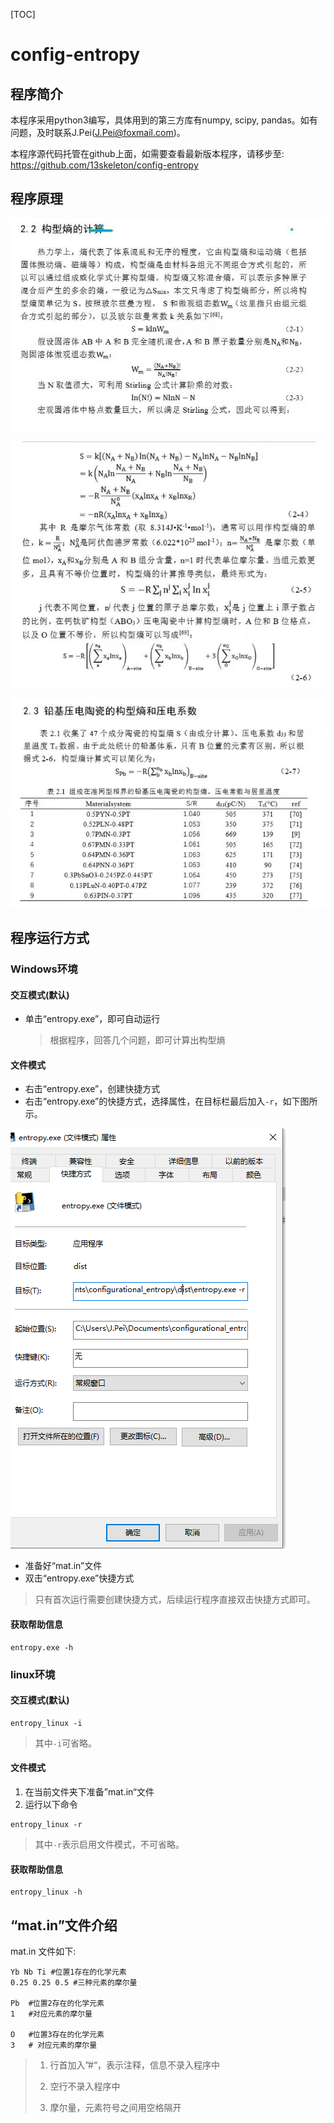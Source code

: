 [TOC]

# config-entropy

## 程序简介

本程序采用python3编写，具体用到的第三方库有numpy, scipy, pandas。如有问题，及时联系J.Pei(J.Pei@foxmail.com)。

本程序源代码托管在github上面，如需要查看最新版本程序，请移步至: https://github.com/13skeleton/config-entropy

## 程序原理



![0](readme.assets/0.jpg)

![1](readme.assets/1.jpg)

![2](readme.assets/2.jpg)





## 程序运行方式

### Windows环境

#### 交互模式(默认)

- 单击“entropy.exe”，即可自动运行

  > 根据程序，回答几个问题，即可计算出构型熵

#### 文件模式

- 右击“entropy.exe”，创建快捷方式
- 右击“entropy.exe”的快捷方式，选择属性，在目标栏最后加入`-r`，如下图所示。

![image-20200127130333291](readme.assets/image-20200127130333291.png)

- 准备好“mat.in”文件
- 双击“entropy.exe”快捷方式

> 只有首次运行需要创建快捷方式，后续运行程序直接双击快捷方式即可。

#### 获取帮助信息

```
entropy.exe -h
```

### linux环境

#### 交互模式(默认)

```
entropy_linux -i
```

> 其中`-i`可省略。

#### 文件模式

1. 在当前文件夹下准备”mat.in“文件
2. 运行以下命令

```
entropy_linux -r
```

>  其中`-r`表示启用文件模式，不可省略。

#### 获取帮助信息

```
entropy_linux -h
```



## “mat.in”文件介绍

mat.in 文件如下:

```
Yb Nb Ti #位置1存在的化学元素
0.25 0.25 0.5 #三种元素的摩尔量

Pb  #位置2存在的化学元素
1   #对应元素的摩尔量

O	#位置3存在的化学元素
3   # 对应元素的摩尔量
```

> 1. 行首加入”#“，表示注释，信息不录入程序中
>
> 2. 空行不录入程序中
> 3. 摩尔量，元素符号之间用空格隔开